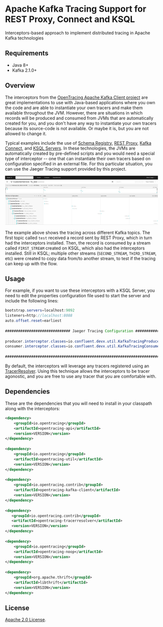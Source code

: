 # Apache Kafka Tracing Support for REST Proxy, Connect and KSQL
Interceptors-based approach to implement distributed tracing in Apache Kafka technologies

## Requirements

- Java 8+
- Kafka 2.1.0+

## Overview

The interceptors from the [OpenTracing Apache Kafka Client project](https://github.com/opentracing-contrib/java-kafka-client) are great implementations to use with Java-based applications where you own the code and are able to instantiate your own tracers and make them available throughout the JVM. However, there are situations in which records will be produced and consumed from JVMs that are automatically created for you, and you don't have any way to instantiate your own tracers because its source-code is not available. Or maybe it is, but you are not allowed to change it.

Typical examples include the use of [Schema Registry](https://docs.confluent.io/current/schema-registry/docs/index.html), [REST Proxy](https://docs.confluent.io/current/kafka-rest/docs/index.html), [Kafka Connect](https://docs.confluent.io/current/connect/index.html), and [KSQL Servers](https://docs.confluent.io/current/ksql/docs/index.html). In these technologies, the JVMs are automatically created by pre-defined scripts and you would need a special type of interceptor -- one that can instantiate their own tracers based on configuration specified in an external file. For this particular situation, you can use the Jaeger Tracing support provided by this project.

![Sample](images/sample.png)

The example above shows the tracing across different Kafka topics. The first topic called `test` received a record sent by REST Proxy, which in turn had the interceptors installed. Then, the record is consumed by a stream called `FIRST_STREAM` created on KSQL, which also had the interceptors installed. Still in KSQL; multiple other streams (`SECOND_STREAM`, `THIRD_STREAM`, etc) were created to copy data from/to another stream, to test if the tracing can keep up with the flow.

## Usage

For example, if you want to use these interceptors with a KSQL Server, you need to edit the properties configuration file used to start the server and include the following lines:

```java
bootstrap.servers=localhost:9092
listeners=http://localhost:8088
auto.offset.reset=earliest

############################## Jaeger Tracing Configuration ################################

producer.interceptor.classes=io.confluent.devx.util.KafkaTracingProducerInterceptor
consumer.interceptor.classes=io.confluent.devx.util.KafkaTracingConsumerInterceptor

############################################################################################
```

By default, the interceptors will leverage any tracers registered using an [TracerResolver](https://github.com/opentracing-contrib/java-tracerresolver). Using this technique allows the interceptors to be tracer agonostic, and you are free to use any tracer that you are comfortable with.

## Dependencies

These are the dependencies that you will need to install in your classpath along with the interceptors:

```xml
<dependency>
    <groupId>io.opentracing</groupId>
    <artifactId>opentracing-api</artifactId>
    <version>VERSION</version>
</dependency>

<dependency>
    <groupId>io.opentracing</groupId>
    <artifactId>opentracing-util</artifactId>
    <version>VERSION</version>
</dependency>

<dependency>
    <groupId>io.opentracing.contrib</groupId>
    <artifactId>opentracing-kafka-client</artifactId>
    <version>VERSION</version>
</dependency>

<dependency>
   <groupId>io.opentracing.contrib</groupId>
   <artifactId>opentracing-tracerresolver</artifactId>
   <version>VERSION</version>
</dependency>

<dependency>
    <groupId>io.opentracing</groupId>
    <artifactId>opentracing-noop</artifactId>
    <version>VERSION</version>
</dependency>

<dependency>
    <groupId>org.apache.thrift</groupId>
    <artifactId>libthrift</artifactId>
    <version>VERSION</version>
</dependency>

```

## License

[Apache 2.0 License](./LICENSE).